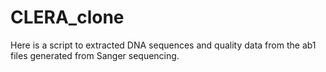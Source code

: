 # CLERA_clone

Here is a script to extracted DNA sequences and quality data from the ab1 files generated from Sanger sequencing.
